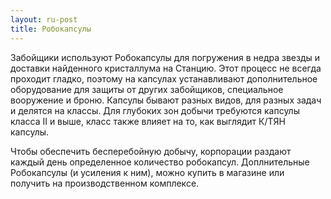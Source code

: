 ```yaml
---
layout: ru-post
title: Робокапсулы
---
```


Забойщики используют Робокапсулы для погружения в недра звезды и доставки найденного кристаллума на Станцию. Этот процесс не всегда проходит гладко, поэтому на капсулах устанавливают дополнительное оборудование для защиты от других забойщиков, специальное вооружение и броню. Капсулы бывают разных видов, для разных задач и делятся на классы. Для глубоких зон добычи требуются капсулы класса II и выше, класс также влияет на то, как выглядит К/ТЯН капсулы.

Чтобы обеcпечить бесперебойную добычу, корпорации раздают каждый день определенное количество робокапсул. Доплнительные Робокапсулы (и усиления к ним), можно купить в магазине или получить на производственном комплексе.
